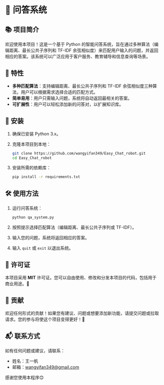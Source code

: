 # 🤖 问答系统

## 📚 项目简介

欢迎使用本项目！这是一个基于 Python 的智能问答系统，旨在通过多种算法（编辑距离、最长公共子序列和 TF-IDF 余弦相似度）来匹配用户输入的问题，并返回相应的答案。该系统可以广泛应用于客户服务、教育辅导和信息查询等场景。

## 🌟 特性

- **多种匹配算法**：支持编辑距离、最长公共子序列和 TF-IDF 余弦相似度三种算法，用户可以根据需求选择合适的匹配方式。
- **简单易用**：用户只需输入问题，系统将自动返回最相关的答案。
- **可扩展性**：用户可以轻松添加新的问答对，以扩展知识库。

## 🚀 安装

1. 确保已安装 Python 3.x。
2. 克隆本项目到本地：

   ```bash
   git clone https://github.com/wangyifan349/Easy_Chat_robot.git
   cd Easy_Chat_robot
   ```

3. 安装所需的依赖库：

   ```bash
   pip install -r requirements.txt
   ```

## 🛠️ 使用方法

1. 运行问答系统：

   ```bash
   python qa_system.py
   ```

2. 按照提示选择匹配算法（编辑距离、最长公共子序列或 TF-IDF）。
3. 输入您的问题，系统将返回相应的答案。
4. 输入 `quit` 或 `exit` 以退出系统。

## 📜 许可证

本项目采用 **MIT** 许可证。您可以自由使用、修改和分发本项目的代码，包括用于商业用途。🎉 


## 🤝 贡献

欢迎任何形式的贡献！如果您有建议、问题或想要添加新功能，请提交问题或拉取请求。您的参与将使这个项目变得更好！🌈

## 📬 联系方式

如有任何问题或建议，请联系：

- 姓名：王一帆
- 邮箱：wangyifan349@gmail.com

感谢您使用本程序😊
